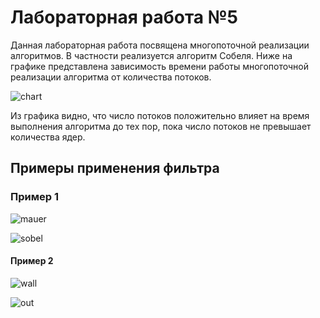 # Лабораторная работа №5

Данная лабораторная работа посвящена многопоточной реализации алгоритмов. В частности реализуется алгоритм Собеля.
Ниже на графике представлена зависимость времени работы многопоточной реализации алгоритма от количества потоков.

![chart](https://user-images.githubusercontent.com/73352665/169615031-71cd588a-6599-4078-ba09-cae3f58c04fa.jpg)

Из графика видно, что число потоков положительно влияет на время выполнения алгоритма до тех пор, пока число потоков не превышает количества ядер.

## Примеры применения фильтра

### Пример 1

![mauer](https://user-images.githubusercontent.com/73352665/169616662-d556e52e-c776-4f60-894b-cb9a25c437d3.jpg)

![sobel](https://user-images.githubusercontent.com/73352665/169616693-6a1d0f9c-a55d-4cb3-9bdb-03f691820b7c.jpg)

#### Пример 2

![wall](https://user-images.githubusercontent.com/73352665/169616709-9eb6c615-9bb6-4e90-b35d-a452661fb5b7.jpg)

![out](https://user-images.githubusercontent.com/73352665/169616727-a778ad54-4b46-40a3-be6b-c7668525612a.jpg)
